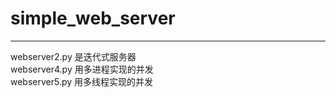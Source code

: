 # simple_web_server
---
webserver2.py 是迭代式服务器<br/>
webserver4.py 用多进程实现的并发<br/>
webserver5.py 用多线程实现的并发<br/>
